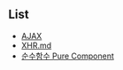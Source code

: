 List
--
* [AJAX](./List/AJAX.md)
* [XHR.md](./List/XHR.md)
* [순수함수 Pure Component](./List/PureComponent.md)